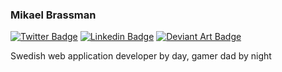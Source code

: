 ### Mikael Brassman

[![Twitter Badge](https://img.shields.io/badge/-@spoike-1ca0f1?style=flat-square&labelColor=1ca0f1&logo=twitter&logoColor=white&link=https://twitter.com/spoike)](https://twitter.com/spoike) [![Linkedin Badge](https://img.shields.io/badge/-spoike-blue?style=flat-square&logo=Linkedin&logoColor=white&link=https://www.linkedin.com/in/spoike/)](https://www.linkedin.com/in/spoike) [![Deviant Art Badge](https://img.shields.io/badge/-workshop-black?style=flat-square&logo=Deviantart&labelColor=black&logoColor=06f286)](https://www.deviantart.com/workshop)

Swedish web application developer by day, gamer dad by night
